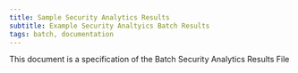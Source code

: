 ```yaml
---
title: Sample Security Analytics Results
subtitle: Example Security Analtyics Batch Results
tags: batch, documentation
---
```


This document is a specification of the Batch Security Analytics Results File

